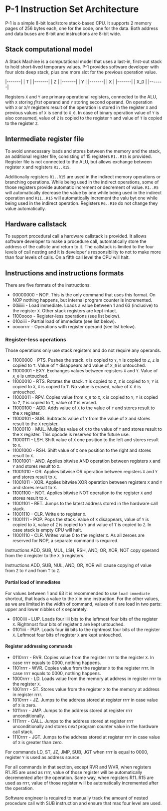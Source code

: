 # P-1 Instruction Set Architecture

P-1 is a simple 8-bit load/store stack-based CPU. It supports
2 memory pages of 256 bytes each, one for the code, one for 
the data. Both address and data buses are 8-bit and instructions
are 8-bit wide.

## Stack computational model

A Stack Machine is a computational model that uses a last-in, first-out stack to hold short-lived temporary values.
P-1 provides software developer with four slots deep stack, plus one more slot for the previous operation value.

|-------|
|   T   |
|-------|
|   Z   |
|-------|
|   Y   |
|-------|
|   X   |
|-------|
|  X_0  |
|-------|

Registers `X` and `Y` are primary operational registers, connected to the ALU, with `X` storing 
*first* operand and `Y` storing second operand. On operation with `X` or `X`/`Y` registers 
result of the operation is stored in the register `X` and previous values of `X` is send to
`X_0`. In case of binary operation value of `Y` is also consumed, value of `Z` is copied to
 the register `Y` and value of `T` is copied to the register `Z`. 

## Intermediate register file

To avoid unnecessary loads and stores between the memory and the stack, an additional 
register file, consisting of 15 registers `R1..R15` is provided. Register file is not connected to the 
ALU, but allows exchange between register `X` and registers `R1..R15`.

Additionally registers `R1..R15` are used in the indirect memory operations or branching operations. 
While being used in the indirect operations, some of those registers provide automatic increment or
decrement of value. `R1..R5` will automatically decrease the value by one while being used in the 
indirect operation and `R11..R15` will automatically increment the valu byt one while being used in the
indirect operation. Registers `R6..R10` do not change they value automatically.

## Hardware callstack

To support procedural call a hardware callstack is provided. It allows software developer to make a 
procedure call, automatically store the address of the callsite and return to it. The callstack is 
limited to the four levels of call nesting and it is developer's responsibility to not to make more
than four levels of calls. On a fifth call level the CPU will halt.

## Instructions and instructions formats

There are five formats of the instructions:

* 00000000 - NOP. This is the only command that uses this format. On NOP nothing happens, 
  but internal program counter is incremented.
* 00iiiiii - Load immediate. Loads a value between 1 and 63 (inclusive) to the register `X`. Other 
  stack registers are kept intact.
* 1100oooo - Register-less operations (see list below).
* 010oiiii - Partial load of immediate (see list below).
* oooorrrr - Operations with register operand (see list below).

### Register-less operations

Those operations only use stack registers and do not require any operands.

* 11000000 - PTS. Pushes the stack. `X` is copied to `Y`, `Y` is copied to `Z`,
  `Z` is copied to `T`. Value of `T` disappears and value of `X_0` is untouched.
* 11000001 - EXY. Exchanges values between registers `X` and `Y`. Value of `X_0` is untouched.
* 11000010 - RTS. Rotates the stack. `T` is copied to `Z`, `Z` is copied to `Y`, 
  `Y` is copied to `X`, `X` is copied to `T`. No value is erased, value of `X_0` is untouched.
* 11000011 - RPV. Copies value from `X_0` to `X`, `X` is copied to `Y`, `Y` is copied
  to `Z`, `Z` is copied to `T`, value of `T` is erased.
* 11000100 - ADD. Adds value of `X` to the value of `Y` and stores result to the `X` register.
* 11000101 - SUB. Subtracts value of `Y` from the value of `X` and stores result to the `X` register.
* 11000110 - MUL. Muliplies value of `X` to the value of `Y` and stores result to the `X` register. 
  This opcode is reserved for the future use.
* 11000111 - LSH. Shift value of `X` one position to the left and stores result to `X`.
* 11001000 - RSH. Shift value of `X` one position to the right and stores result to `X`.
* 11001001 - AND. Applies bitwise AND operation between registers `X` and `Y` and stores result to `X`.
* 11001010 - OR. Applies bitwise OR operation between registers `X` and `Y` and stores result to `X`.
* 11001011 - XOR. Applies bitwise XOR operation between registers `X` and `Y` and stores result to `X`.
* 11001100 - NOT. Applies bitwise NOT operation to the register `X` and stores result to `X`.
* 11001101 - RET. Jumps to the latest address stored in the hardware call stack.
* 11001110 - CLR. Write `0` to register `X`.
* 11001111 - POP. Pops the stack. Value of `X` disappears, value of `Y` is copied to `X`, value of `Z` is copied 
                  to `Y` and value of `T` is copied to `Z`.
In case stack is empty CPU will halt.
* 11001110 - CLR. Writes value 0 to the register `X`. As all zeroes are reserved for NOP, a separate command is required.

Instructions ADD, SUB, MUL, LSH, RSH, AND, OR, XOR, NOT copy operand from the `X` register to the `X_0` registers.

Instructions ADD, SUB, NUL, AND, OR, XOR will cause copying of value from `Z` to `Y` and from `T` to `Z`.

#### Partial load of immediates

For values between 1 and 63 it is recommended to use `load immediate` shortcut, that loads a value to the `X` 
in one instruction. For the other values, as we are limited in the width of command, values of `X` are load in two 
parts: upper and lower nibbles of `X` separately.

* 0100iiii - LUP. Loads four iiii bits to the leftmost four bits of the register `X`. Rightmost four bits of 
  register `X` are kept untouched.
* 0101iiii - PUP. Loads four iiii bits to the rightmost four bits of the register `X`. Leftmost four bits of 
  register `X` are kept untouched.

#### Register addressing commands

* 0110rrrr - RVR. Copies value from the register rrrr to the register `X`. In case rrrr equals to 0000, nothing happens.
* 1101rrrr - WVR. Copies value from the register `X` to the register rrrr. In case rrrr equals to 0000, nothing happens.
* 1000rrrr - LD. Loads value from the memory at address in register rrrr to the register `X`. 
* 1001rrrr - ST. Stores value from the register `X` to the memory at address in register rrrr.
* 1010rrrr - JZ. Jumps to the address stored at register rrrr in case value of `X` is zero. 
* 1011rrrr - JMP. Jumps to the address stored at register rrrr unconditionally. 
* 1111rrrr - CALL. Jumps to the address stored at register rrrr unconditionally and stores *next* program counter value in the hardware call stack. 
* 1110rrrr - JGT. Jumps to the address stored at register rrrr in case value of `X` is greater than zero.

For commands LD, ST, JZ, JMP, SUB, JGT when rrrr is equal to 0000, register `Y` is used as address source.

For all commands in that section, except RVR and WVR, when registers R1..R5 are used as rrrr, value of those register will be automatically decremented after the operation.
Same way, when registers R11..R15 are used as rrrr, value of those register will be automatically incremented after the operation.

Software engineer is required to manually track the amount of nested procedure call with SUB instruction and ensure that max four level are used.